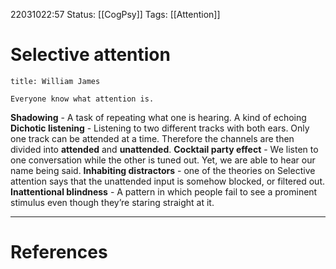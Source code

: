 22031022:57
Status:  [[CogPsy]] 
Tags: [[Attention]]

# Selective attention
```ad-quote
title: William James

Everyone know what attention is. 

```

**Shadowing** - A task of repeating what one is hearing. A kind of echoing
**Dichotic listening** - Listening to two different tracks with both ears. Only one track can be attended at a time. Therefore the channels are then divided into **attended** and **unattended**. 
**Cocktail party effect** - We listen to one conversation while the other is tuned out. Yet, we are able to hear our name being said.
**Inhabiting distractors** - one of the theories on Selective attention says that the unattended input is somehow blocked, or filtered out.
**Inattentional blindness** - A pattern in which people fail to see a prominent stimulus even though they’re staring straight at it.

---
# References